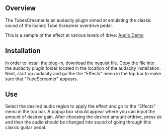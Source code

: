 ## Overview
The TubesCreamer is an audacity plugin aimed at emulating the classic
sound of the ibanez Tube Screamer overdrive pedal. 

This is a sample of the effect at various levels of drive: [Audio Demo]("https://github.com/downloads/kverrier/TubesCreamer/TubesCreamer-demo.wav")


## Installation
In order to install the plug-in, download the [nyquist file](#). Copy
the file into the audacity plugin folder located in the location of the
audacity installation. Next, start up audacity and go the the "Effects"
menu in the top bar to make sure that "TubeScreamer" appears. 

## Use
Select the desired audio region to apply the effect and go to the
"Effects" menu in the top bar. A popup box should appear where you can
input the amount of desired gain. After choosing the desired amount
ofdrive, press ok and then the audio should be changed into sound of
going through this classic guitar pedal.


